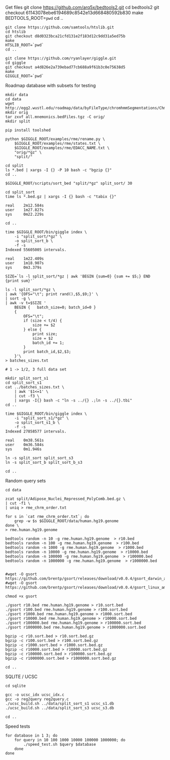 Get files
    git clone https://github.com/arq5x/bedtools2.git
    cd bedtools2 
    git checkout 61143078ebe6194689c8542e13d668480592b830
    make
    BEDTOOLS_ROOT=`pwd`
    cd ..

    git clone https://github.com/samtools/htslib.git
    cd htslib
    git checkout d8d0323bca21cfd131e2f183d12c9dd31a5ed75b
    make
    HTSLIB_ROOT=`pwd`
    cd ..

    git clone https://github.com/ryanlayer/giggle.git
    cd giggle
    git checkout a4d826e2a739ebad77cb688a9f61b3c0e75638d5
    make
    GIGGLE_ROOT=`pwd`

Roadmap database with subsets for testing


    mkdir data
    cd data
    wget http://egg2.wustl.edu/roadmap/data/byFileType/chromhmmSegmentations/ChmmModels/coreMarks/jointModel/final/all.mnemonics.bedFiles.tgz
    mkdir orig
    tar zxvf all.mnemonics.bedFiles.tgz -C orig/
    mkdir split

    pip install toolshed

    python $GIGGLE_ROOT/examples/rme/rename.py \
        $GIGGLE_ROOT/examples/rme/states.txt \
        $GIGGLE_ROOT/examples/rme/EDACC_NAME.txt \
        "orig/*gz" \
        "split/"

    cd split
    ls *.bed | xargs -I {} -P 10 bash -c "bgzip {}"
    cd ..

    $GIGGLE_ROOT/scripts/sort_bed "split/*gz" split_sort/ 30

    cd split_sort
    time ls *.bed.gz | xargs -I {} bash -c "tabix {}"

    real    2m12.584s
    user    1m27.827s
    sys     0m22.229s

    cd ..

    time $GIGGLE_ROOT/bin/giggle index \
        -i "split_sort/*gz" \
        -o split_sort_b \
        -f -s
    Indexed 55605005 intervals.

    real    1m22.409s
    user    1m18.907s
    sys     0m3.379s

    SIZE=`ls -l split_sort/*gz | awk 'BEGIN {sum=0} {sum += $5;} END {print sum}'`

    ls -l split_sort/*gz \
    | awk '{OFS="\t"; print rand(),$5,$9;}' \
    | sort -g \
    | awk -v t=$SIZE '
        BEGIN {   batch_size=0; batch_id=0 }
        {
            OFS="\t";
            if (size < t/4) {
                size += $2
            } else {
                print size;
                size = $2
                batch_id += 1;
            }
            print batch_id,$2,$3;
        }'\
    > batches_sizes.txt

    # 1 -> 1/2, 3 full data set

    mkdir split_sort_s1
    cd split_sort_s1
    cat ../batches_sizes.txt \
        | awk '$1<=1' \
        | cut -f3 \
        | xargs -I{} bash -c "ln -s ../{} .;ln -s ../{}.tbi"   
    cd ..

    time $GIGGLE_ROOT/bin/giggle index \
        -i "split_sort_s1/*gz" \
        -o split_sort_s1_b \
        -f -s
    Indexed 27858577 intervals.

    real    0m38.561s
    user    0m36.584s
    sys     0m1.946s

    ln -s split_sort split_sort_s3
    ln -s split_sort_b split_sort_b_s3

    cd ..

Random query sets

    cd data

    zcat split/Adipose_Nuclei_Repressed_PolyComb.bed.gz \
    | cut -f1 \
    | uniq > rme_chrm_order.txt

    for s in `cat rme_chrm_order.txt`; do
        grep -w $s $GIGGLE_ROOT/data/human.hg19.genome
    done \
    > rme.human.hg19.genome

    bedtools random -n 10 -g rme.human.hg19.genome  > r10.bed
    bedtools random -n 100 -g rme.human.hg19.genome  > r100.bed
    bedtools random -n 1000 -g rme.human.hg19.genome  > r1000.bed
    bedtools random -n 10000 -g rme.human.hg19.genome  > r10000.bed
    bedtools random -n 100000 -g rme.human.hg19.genome  > r100000.bed
    bedtools random -n 1000000 -g rme.human.hg19.genome  > r1000000.bed
    
    
    #wget -O gsort https://github.com/brentp/gsort/releases/download/v0.0.4/gsort_darwin_amd64
    #wget -O gsort https://github.com/brentp/gsort/releases/download/v0.0.4/gsort_linux_amd64

    chmod +x gsort

    ./gsort r10.bed rme.human.hg19.genome > r10.sort.bed
    ./gsort r100.bed rme.human.hg19.genome > r100.sort.bed
    ./gsort r1000.bed rme.human.hg19.genome > r1000.sort.bed
    ./gsort r10000.bed rme.human.hg19.genome > r10000.sort.bed
    ./gsort r100000.bed rme.human.hg19.genome > r100000.sort.bed
    ./gsort r1000000.bed rme.human.hg19.genome > r1000000.sort.bed

    bgzip -c r10.sort.bed > r10.sort.bed.gz
    bgzip -c r100.sort.bed > r100.sort.bed.gz
    bgzip -c r1000.sort.bed > r1000.sort.bed.gz
    bgzip -c r10000.sort.bed > r10000.sort.bed.gz
    bgzip -c r100000.sort.bed > r100000.sort.bed.gz
    bgzip -c r1000000.sort.bed > r1000000.sort.bed.gz

    cd ..

SQLITE / UCSC 

    cd sqlite

    gcc -o ucsc_idx ucsc_idx.c
    gcc -o reg2query reg2query.c
    ./ucsc_build.sh ../data/split_sort_s1 ucsc_s1.db
    ./ucsc_build.sh ../data/split_sort_s3 ucsc_s3.db

    cd ..

Speed tests
    
    for database in 1 3; do
        for query in 10 100 1000 10000 100000 1000000; do
            ./speed_test.sh $query $database
        done
    done
